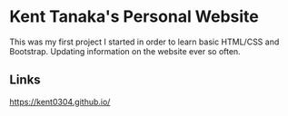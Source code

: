 # Kent Tanaka's Personal Website

This was my first project I started in order to learn basic HTML/CSS and Bootstrap. Updating information on the website ever so often.

## Links

 https://kent0304.github.io/
